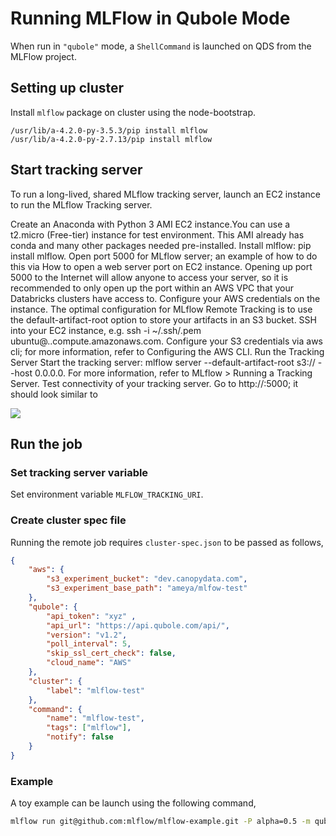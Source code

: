 # Running MLFlow in Qubole Mode


When run in `"qubole"` mode, a `ShellCommand` is launched on QDS from the MLFlow project. 

## Setting up cluster

Install `mlflow` package on cluster using the node-bootstrap.

```
/usr/lib/a-4.2.0-py-3.5.3/pip install mlflow
/usr/lib/a-4.2.0-py-2.7.13/pip install mlflow
```

## Start tracking server

To run a long-lived, shared MLflow tracking server, launch an EC2 instance to run the MLflow Tracking server.

Create an Anaconda with Python 3 AMI EC2 instance.You can use a t2.micro (Free-tier) instance for test environment. This AMI already has conda and many other packages needed pre-installed.
Install mlflow: pip install mlflow.
Open port 5000 for MLflow server; an example of how to do this via How to open a web server port on EC2 instance. Opening up port 5000 to the Internet will allow anyone to access your server, so it is recommended to only open up the port within an AWS VPC that your Databricks clusters have access to.
Configure your AWS credentials on the instance. The optimal configuration for MLflow Remote Tracking is to use the default-artifact-root option to store your artifacts in an S3 bucket.
SSH into your EC2 instance, e.g. ssh -i ~/.ssh/<key>.pem ubuntu@<hostname>.<region>.compute.amazonaws.com.
Configure your S3 credentials via aws cli; for more information, refer to Configuring the AWS CLI.
Run the Tracking Server
Start the tracking server: mlflow server --default-artifact-root s3://<bucket-name> --host 0.0.0.0. For more information, refer to MLflow > Running a Tracking Server.
Test connectivity of your tracking server. Go to http://<mlflow-server-dns>:5000; it should look similar to

![](https://docs.databricks.com/_static/images/mlflow/mlflow-web-ui.png)

## Run the job

### Set tracking server variable

Set environment variable `MLFLOW_TRACKING_URI`.

### Create cluster spec file
Running the remote job requires `cluster-spec.json` to be passed as follows,

```json
{
    "aws": {
        "s3_experiment_bucket": "dev.canopydata.com",
        "s3_experiment_base_path": "ameya/mlfow-test"
    },
    "qubole": {
        "api_token": "xyz" ,
        "api_url": "https://api.qubole.com/api/",
        "version": "v1.2",
        "poll_interval": 5,
        "skip_ssl_cert_check": false,
        "cloud_name": "AWS"
    },
    "cluster": {
        "label": "mlflow-test"
    },
    "command": {
        "name": "mlflow-test",
        "tags": ["mlflow"],
        "notify": false
    }
}
```

### Example

A toy example can be launch using the following command,

```sh
mlflow run git@github.com:mlflow/mlflow-example.git -P alpha=0.5 -m qubole --cluster-spec example/qubole_run_remote/cluster_spec.json
```